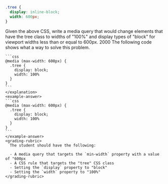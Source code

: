 ```css
.tree {
  display: inline-block;
  width: 600px;
}
```

<quiz>
  <free-response>
    <prompt>Given the above CSS, write a media query that would change elements that have the tree class to widths of "100%" and display types of "block" for viewport widths less than or equal to 600px.</prompt>
    <max-response-length>2000</max-response-length>
    <explanation>
    The following code shows what a way to solve this problem.

    ```css
    @media (max-width: 600px) {
      .tree {
        display: block;
        width: 100%
      }
    }
    ```
    </explanation>
    <example-answer>
    ```css
    @media (max-width: 600px) {
      .tree {
        display: block;
        width: 100%
      }
    }
    ```
    </example-answer>
    <grading-rubric>
      The student should have the following:

      - A media query that targets the `min-width` property with a value of "600px
      - A CSS rule that targets the "tree" CSS class
      - Setting the `display` property to "block"
      - Setting the `width` property to "100%"
    </grading-rubric>
  </free-response>
</quiz>
